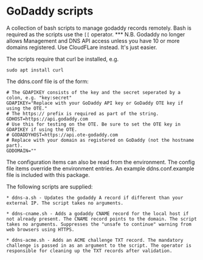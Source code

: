 # GoDaddy scripts

A collection of bash scripts to manage godaddy records remotely.
Bash is required as the scripts use the `[[` operator.
*** N.B. Godaddy no longer allows Management and DNS API access unless you have 10 or more domains registered. Use CloudFLare instead. It's just easier.

The scripts require that curl be installed, e.g.

    sudo apt install curl

The ddns.conf file is of the form:

    # The GDAPIKEY consists of the key and the secret seperated by a colon, e.g. "key:secret"
    GDAPIKEY="Replace with your GoDaddy API key or GoDaddy OTE key if using the OTE."
    # The https:// prefix is required as part of the string.
    GDHOST=https://api.godaddy.com
    # Use this for testing on the OTE. Be sure to set the OTE key in GDAPIKEY if using the OTE.
    # GODADDYHOST=https://api.ote-godaddy.com
    # Replace with your domain as registered on GoDaddy (not the hostname part).
    GDDOMAIN=""

The configuration items can also be read from the environment. The config file items override the environment entries. An example ddns.conf.example file is included with this package.

The following scripts are supplied:

    * ddns-a.sh - Updates the godaddy A record if different than your external IP. The script takes no arguments.

    * ddns-cname.sh - Adds a godaddy CNAME record for the local host if not already present. The CNAME record points to the domain. The script takes no arguments. Suppresses the "unsafe to continue" warning from web browsers using HTTPS.  
                
    * ddns-acme.sh - Adds an ACME challenge TXT record. The mandatory challenge is passed in as an argument to the script. The operator is responsible for cleaning up the TXT records after validation.
